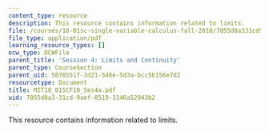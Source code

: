 ```yaml
---
content_type: resource
description: This resource contains information related to limits.
file: /courses/18-01sc-single-variable-calculus-fall-2010/7055d8a331cd9aef85193146a52943b2_MIT18_01SCF10_Ses4a.pdf
file_type: application/pdf
learning_resource_types: []
ocw_type: OCWFile
parent_title: 'Session 4: Limits and Continuity'
parent_type: CourseSection
parent_uid: 5878551f-3d21-546e-5d3a-bcc5b156e7d2
resourcetype: Document
title: MIT18_01SCF10_Ses4a.pdf
uid: 7055d8a3-31cd-9aef-8519-3146a52943b2
---
```

This resource contains information related to limits.


